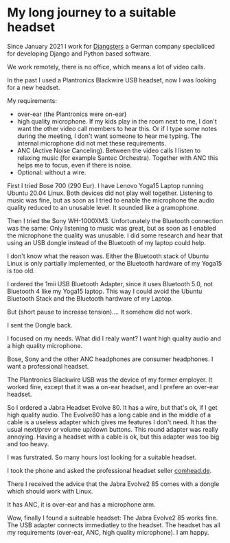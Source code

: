 # My long journey to a suitable headset

Since January 2021 I work for [Djangsters](//djangsters.de) a German
company specialiced for developing Django and Python based software.

We work remotely, there is no office, which means a lot of video calls.

In the past I used a Plantronics Blackwire USB headset, now I was looking
for a new headset.

My requirements:

* over-ear (the Plantronics were on-ear)
* high quality microphone. If my kids play in the room next to me, I don't want the other video call members to hear this. Or if I type some notes during the meeting, I don't want someone to hear me typing. The internal microphone did not met these requirements.
* ANC (Active Noise Canceling). Between the video calls I listen to relaxing music (for example Santec Orchestra). Together with ANC this helps me to focus, even if there is noise.
* Optional: without a wire.

First I tried Bose 700 (290 Eur). I have Lenovo Yoga15 Laptop running Ubuntu 20.04 Linux.
Both devices did not play well together. Listening to music was fine, but as soon as I tried to enable the microphone the audio quality reduced to an unusable level. It sounded like a gramophone.

Then I tried the Sony WH-1000XM3. Unfortunately the Bluetooth connection was the same: Only listening to music was great, but as soon as I enabled the microphone the quality was unusable. I did some research and hear that using an USB dongle instead of the Bluetooth of my laptop could help.

I don't know what the reason was. Either the Bluetooth stack of Ubuntu Linux is only partially implemented, or the Bluetooth hardware of my Yoga15 is too old.

I ordered the 1mii USB Bluetooth Adapter, since it uses Bluetooth 5.0, not Bluetooth 4 like my Yoga15 laptop. This way I could avoid the Ubuntu Bluetooth Stack and the Bluetooth hardware of my Laptop.

But (short pause to increase tension).... It somehow did not work.

I sent the Dongle back.

I focused on my needs. What did I realy want? I want high quality audio and a high quality microphone. 

Bose, Sony and the other ANC headphones are consumer headphones. I want a professional headset.

The Plantronics Blackwire USB was the device of my former employer. It worked fine, except that it was a on-ear headset, and I prefere an over-ear headset.

So I ordered a Jabra Headset Evolve 80. It has a wire, but that's ok, if I get high quality audio. The Evolve80 has a long cable and in the middle of a cable is a useless adapter which gives me features I don't need. It has the usual next/prev or volume up/down buttons. This round adapter was really annoying. Having a headset with a cable is ok, but this adapter was too big and too heavy.

I was furstrated. So many hours lost looking for a suitable headset.

I took the phone and asked the professional headset seller [comhead.de](https://www.comhead.de/).

There I received the advice that the Jabra Evolve2 85 comes with a dongle which should work with Linux.

It has ANC, it is over-ear and has a microphone arm.

Wow, finally I found a suiteable headset: The Jabra Evolve2 85 works fine. The USB adapter connects immediatley to the headset. The headset has all my requirements (over-ear, ANC, high quality microphone). I am happy.

 



